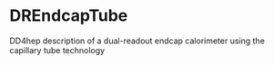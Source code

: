 # DREndcapTube
DD4hep description of a dual-readout endcap calorimeter using the capillary tube technology
